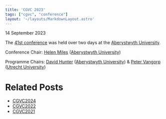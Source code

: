 ```yaml
---
title: 'CGVC 2023'
tags: ["cgvc", "conference"]
layout: '~/layouts/MarkdownLayout.astro'
---
```


14 September 2023

The [41st conference](https://cgvc.org.uk/CGVC2023/) was held over two days at the [Aberystwyth University](https://www.aber.ac.uk/en/).

Conference Chair: [Helen Miles](https://www.aber.ac.uk/en/cs/staff-profiles/listing/profile/hem23/) ([Aberystwyth University](https://www.aber.ac.uk/en/))

Programme Chairs: [David Hunter](https://www.aber.ac.uk/en/cs/staff-profiles/listing/profile/dah56/) ([Aberystwyth University](https://www.aber.ac.uk/en/)) & [Peter Vangorp](http://www.pvangorp.be/) ([Utrecht University](https://www.uu.nl/en))

# Related Posts
-  [CGVC2024](CGVC2024)
-  [CGVC2022](CGVC2022)
-  [CGVC2021](CGVC2021)
